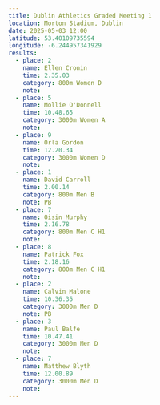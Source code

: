 ```yaml
---
title: Dublin Athletics Graded Meeting 1 
location: Morton Stadium, Dublin
date: 2025-05-03 12:00
latitude: 53.40109735594  
longitude: -6.244957341929
results:
  - place: 2
    name: Ellen Cronin
    time: 2.35.03
    category: 800m Women D
    note: 
  - place: 5
    name: Mollie O'Donnell
    time: 10.48.65
    category: 3000m Women A
    note: 
  - place: 9
    name: Orla Gordon
    time: 12.20.34
    category: 3000m Women D
    note: 
  - place: 1
    name: David Carroll
    time: 2.00.14
    category: 800m Men B
    note: PB
  - place: 7
    name: Oisin Murphy
    time: 2.16.78
    category: 800m Men C H1
    note:
  - place: 8
    name: Patrick Fox
    time: 2.18.16
    category: 800m Men C H1
    note: 
  - place: 2
    name: Calvin Malone
    time: 10.36.35
    category: 3000m Men D
    note: PB
  - place: 3
    name: Paul Balfe
    time: 10.47.41
    category: 3000m Men D
    note: 
  - place: 7
    name: Matthew Blyth
    time: 12.00.89
    category: 3000m Men D
    note: 
---
```

